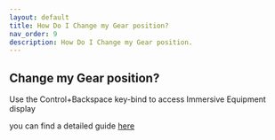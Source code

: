 ```yaml
---
layout: default
title: How Do I Change my Gear position?
nav_order: 9
description: How Do I Change my Gear position.
---
```


## Change my Gear position?

Use the Control+Backspace key-bind to access Immersive Equipment display

you can find a detailed guide [here](../../_11Deep-Dives/Immersive-Equipment-Display/)

